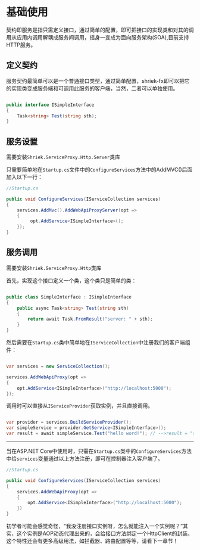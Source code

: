 # 基础使用

契约即服务是指只需定义接口，通过简单的配置，即可把接口的实现类和对其的调用从应用内调用解耦成服务间调用，摇身一变成为面向服务架构(SOA),目前支持HTTP服务。

## 定义契约

服务契约最简单可以是一个普通接口类型，通过简单配置，shriek-fx即可以把它的实现类变成服务端和可调用此服务的客户端，当然，二者可以单独使用。

```csharp

public interface ISimpleInterface
{
    Task<string> Test(string sth);
}
```

## 服务设置

需要安装`Shriek.ServiceProxy.Http.Server`类库

只需要简单地在`Startup.cs`文件中的`ConfigureServices`方法中的AddMVC()后面加入以下一行：

```csharp
//Startup.cs

public void ConfigureServices(IServiceCollection services)
{
    services.AddMvc().AddWebApiProxyServer(opt =>
    {
         opt.AddService<ISimpleInterface>();
    });
}
```

## 服务调用

需要安装`Shriek.ServiceProxy.Http`类库

首先，实现这个接口定义一个类，这个类只是简单的类：

```csharp

public class SimpleInterface : ISimpleInterface
{
    public async Task<string> Test(string sth)
    {
        return await Task.FromResult("server: " + sth);
    }
}

```

然后需要在`Startup.cs`类中简单地在`IServiceCollection`中注册我们的客户端组件：

```csharp

var services = new ServiceCollection();

services.AddWebApiProxy(opt =>
{
    opt.AddService<ISimpleInterface>("http://localhost:5000");
});

```

调用时可以直接从`IServiceProvider`获取实例，并且直接调用。

```csharp

var provider = services.BuildServiceProvider();
var simpleService = provider.GetService<ISimpleInterface>();
var result = await simpleService.Test("hello word!"); // -->result = "server: hello word!"
```
---

当在ASP.NET Core中使用时，只需在`Startup.cs`类中的`ConfigureServices`方法中给`services`变量通过以上方法注册，即可在控制器注入客户端了。

```csharp
//Startup.cs

public void ConfigureServices(IServiceCollection services)
{
    services.AddWebApiProxy(opt =>
    {
        opt.AddService<ISimpleInterface>("http://localhost:5000");
    })
}
```

初学者可能会感觉奇怪，“我没注册接口实例呀，怎么就能注入一个实例呢？”其实，这个实例是AOP动态代理出来的，会给接口方法绑定一个HttpClient的封装。这个特性还会有更多高级用法，如拦截器、路由配置等等，请看下一章节！